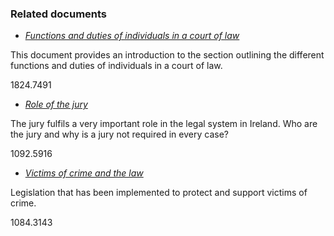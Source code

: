 ###  Related documents

  * [ _Functions and duties of individuals in a court of law_ ](/en/justice/courtroom/functions-and-duties-of-individuals-in-a-court-of-law/)

This document provides an introduction to the section outlining the different
functions and duties of individuals in a court of law.

1824.7491

  * [ _Role of the jury_ ](/en/justice/courtroom/jury/)

The jury fulfils a very important role in the legal system in Ireland. Who are
the jury and why is a jury not required in every case?

1092.5916

  * [ _Victims of crime and the law_ ](/en/justice/victims-of-crime/victims-and-the-law/)

Legislation that has been implemented to protect and support victims of crime.

1084.3143
